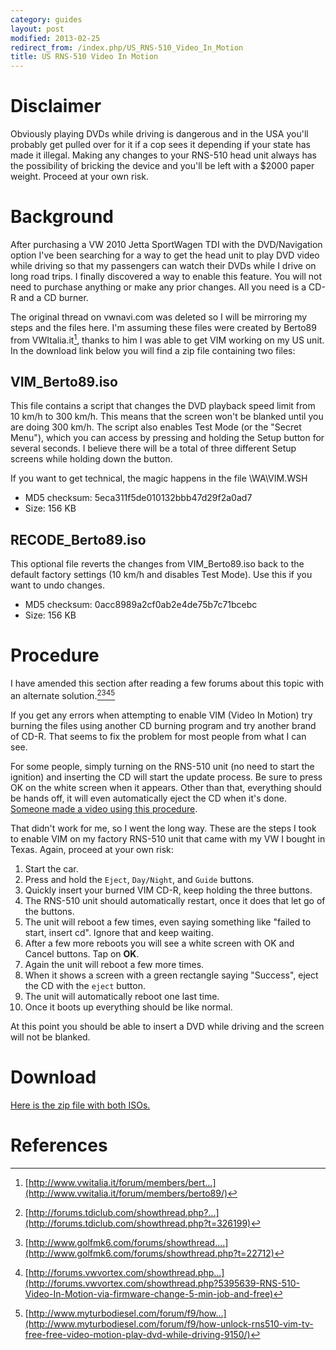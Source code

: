 ```yaml
---
category: guides
layout: post
modified: 2013-02-25
redirect_from: /index.php/US_RNS-510_Video_In_Motion
title: US RNS-510 Video In Motion
---
```


# Disclaimer

Obviously playing DVDs while driving is dangerous and in the USA you'll probably get pulled over for it if a cop sees
it depending if your state has made it illegal. Making any changes to your RNS-510 head unit always has the possibility
of bricking the device and you'll be left with a $2000 paper weight. Proceed at your own risk.

# Background

After purchasing a VW 2010 Jetta SportWagen TDI with the DVD/Navigation option I've been searching for a way to get the
head unit to play DVD video while driving so that my passengers can watch their DVDs while I drive on long road trips.
I finally discovered a way to enable this feature. You will not need to purchase anything or make any prior changes.
All you need is a CD-R and a CD burner.

The original thread on vwnavi.com was deleted so I will be mirroring my steps and the files here. I'm assuming these
files were created by Berto89 from VWItalia.it[^1], thanks to him I was able to get VIM working on my US unit. In the
download link below you will find a zip file containing two files:

## VIM_Berto89.iso

This file contains a script that changes the DVD playback speed limit from 10 km/h to 300 km/h. This means that the
screen won't be blanked until you are doing 300 km/h. The script also enables Test Mode (or the "Secret Menu"), which
you can access by pressing and holding the Setup button for several seconds. I believe there will be a total of three
different Setup screens while holding down the button.

If you want to get technical, the magic happens in the file \WA\VIM.WSH

* MD5 checksum: 5eca311f5de010132bbb47d29f2a0ad7
* Size: 156 KB

## RECODE_Berto89.iso

This optional file reverts the changes from VIM_Berto89.iso back to the default factory settings (10 km/h and disables
Test Mode). Use this if you want to undo changes.

* MD5 checksum: 0acc8989a2cf0ab2e4de75b7c71bcebc
* Size: 156 KB

# Procedure

I have amended this section after reading a few forums about this topic with an alternate solution.[^2][^3][^4][^5]

If you get any errors when attempting to enable VIM (Video In Motion) try burning the files using another CD burning
program and try another brand of CD-R. That seems to fix the problem for most people from what I can see.

For some people, simply turning on the RNS-510 unit (no need to start the ignition) and inserting the CD will start the
update process. Be sure to press OK on the white screen when it appears. Other than that, everything should be hands
off, it will even automatically eject the CD when it's done.
[Someone made a video using this procedure](http://www.youtube.com/watch?v=ed-sDo7k5Sg).

That didn't work for me, so I went the long way. These are the steps I took to enable VIM on my factory RNS-510 unit
that came with my VW I bought in Texas. Again, proceed at your own risk:


1. Start the car.
2. Press and hold the `Eject`, `Day/Night`, and `Guide` buttons.
3. Quickly insert your burned VIM CD-R, keep holding the three buttons.
4. The RNS-510 unit should automatically restart, once it does that let go of the buttons.
5. The unit will reboot a few times, even saying something like "failed to start, insert cd". Ignore that and keep
waiting.
6. After a few more reboots you will see a white screen with OK and Cancel buttons. Tap on **OK**.
7. Again the unit will reboot a few more times.
8. When it shows a screen with a green rectangle saying "Success", eject the CD with the `eject` button.
9. The unit will automatically reboot one last time.
10. Once it boots up everything should be like normal.

At this point you should be able to insert a DVD while driving and the screen will not be blanked.

# Download

<a class="btn btn-success shake shake-constant hover-stop"
        href="{{ site.url }}{{ site.baseurl }}/static/binaries/RECODE_VIM_Berto89.zip" role="button">
    Here is the zip file with both ISOs.
</a>

# References

[^1]: [http://www.vwitalia.it/forum/members/bert...](http://www.vwitalia.it/forum/members/berto89/)
[^2]: [http://forums.tdiclub.com/showthread.php?...](http://forums.tdiclub.com/showthread.php?t=326199)
[^3]: [http://www.golfmk6.com/forums/showthread....](http://www.golfmk6.com/forums/showthread.php?t=22712)
[^4]: [http://forums.vwvortex.com/showthread.php...](http://forums.vwvortex.com/showthread.php?5395639-RNS-510-Video-In-Motion-via-firmware-change-5-min-job-and-free)
[^5]: [http://www.myturbodiesel.com/forum/f9/how...](http://www.myturbodiesel.com/forum/f9/how-unlock-rns510-vim-tv-free-free-video-motion-play-dvd-while-driving-9150/)

